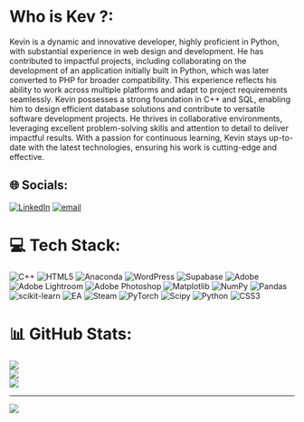 #  Who is Kev ?:
Kevin is a dynamic and innovative developer, highly proficient in Python, with substantial experience in web design and development. He has contributed to impactful projects, including collaborating on the development of an application initially built in Python, which was later converted to PHP for broader compatibility. This experience reflects his ability to work across multiple platforms and adapt to project requirements seamlessly. Kevin possesses a strong foundation in C++ and SQL, enabling him to design efficient database solutions and contribute to versatile software development projects. He thrives in collaborative environments, leveraging excellent problem-solving skills and attention to detail to deliver impactful results. With a passion for continuous learning, Kevin stays up-to-date with the latest technologies, ensuring his work is cutting-edge and effective.<br>


## 🌐 Socials:
[![LinkedIn](https://img.shields.io/badge/LinkedIn-%230077B5.svg?logo=linkedin&logoColor=white)](https://linkedin.com/in/https://www.linkedin.com/in/kevin-kasambara?lipi=urn%3Ali%3Apage%3Ad_flagship3_profile_view_base_contact_details%3B6q6VeMtaSUOhCJzkY4wAGw%3D%3D) [![email](https://img.shields.io/badge/Email-D14836?logo=gmail&logoColor=white)](mailto:redsonthethird@outlook.com) 

# 💻 Tech Stack:
![C++](https://img.shields.io/badge/c++-%2300599C.svg?style=for-the-badge&logo=c%2B%2B&logoColor=white) ![HTML5](https://img.shields.io/badge/html5-%23E34F26.svg?style=for-the-badge&logo=html5&logoColor=white) ![Anaconda](https://img.shields.io/badge/Anaconda-%2344A833.svg?style=for-the-badge&logo=anaconda&logoColor=white) ![WordPress](https://img.shields.io/badge/WordPress-%23117AC9.svg?style=for-the-badge&logo=WordPress&logoColor=white) ![Supabase](https://img.shields.io/badge/Supabase-3ECF8E?style=for-the-badge&logo=supabase&logoColor=white) ![Adobe](https://img.shields.io/badge/adobe-%23FF0000.svg?style=for-the-badge&logo=adobe&logoColor=white) ![Adobe Lightroom](https://img.shields.io/badge/Adobe%20Lightroom-31A8FF.svg?style=for-the-badge&logo=Adobe%20Lightroom&logoColor=white) ![Adobe Photoshop](https://img.shields.io/badge/adobe%20photoshop-%2331A8FF.svg?style=for-the-badge&logo=adobe%20photoshop&logoColor=white) ![Matplotlib](https://img.shields.io/badge/Matplotlib-%23ffffff.svg?style=for-the-badge&logo=Matplotlib&logoColor=black) ![NumPy](https://img.shields.io/badge/numpy-%23013243.svg?style=for-the-badge&logo=numpy&logoColor=white) ![Pandas](https://img.shields.io/badge/pandas-%23150458.svg?style=for-the-badge&logo=pandas&logoColor=white) ![scikit-learn](https://img.shields.io/badge/scikit--learn-%23F7931E.svg?style=for-the-badge&logo=scikit-learn&logoColor=white) ![EA](https://img.shields.io/badge/ea-%23000000.svg?style=for-the-badge&logo=ea&logoColor=white) ![Steam](https://img.shields.io/badge/steam-%23000000.svg?style=for-the-badge&logo=steam&logoColor=white) ![PyTorch](https://img.shields.io/badge/PyTorch-%23EE4C2C.svg?style=for-the-badge&logo=PyTorch&logoColor=white) ![Scipy](https://img.shields.io/badge/SciPy-%230C55A5.svg?style=for-the-badge&logo=scipy&logoColor=%white) ![Python](https://img.shields.io/badge/python-3670A0?style=for-the-badge&logo=python&logoColor=ffdd54) ![CSS3](https://img.shields.io/badge/css3-%231572B6.svg?style=for-the-badge&logo=css3&logoColor=white)
# 📊 GitHub Stats:
![](https://github-readme-stats.vercel.app/api?username=sR-III&theme=gruvbox&hide_border=false&include_all_commits=false&count_private=false)<br/>
![](https://nirzak-streak-stats.vercel.app/?user=sR-III&theme=gruvbox&hide_border=false)<br/>
![](https://github-readme-stats.vercel.app/api/top-langs/?username=sR-III&theme=gruvbox&hide_border=false&include_all_commits=false&count_private=false&layout=compact)

---
[![](https://visitcount.itsvg.in/api?id=sR-III&icon=0&color=0)](https://visitcount.itsvg.in)

<!-- Proudly created with GPRM ( https://gprm.itsvg.in ) -->
